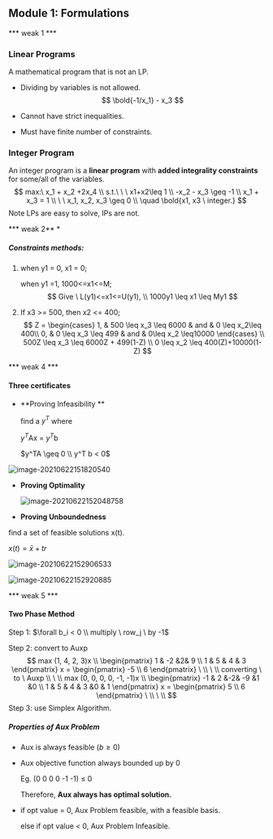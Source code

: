 ## Module 1: Formulations

*** weak 1 ***

### Linear Programs

A mathematical program that is not an LP.

- Dividing by variables is not allowed. 
  $$
  \bold{-1/x_1} - x_3
  $$
  
- Cannot have strict inequalities.

- Must have finite number of constraints.

### Integer Program

An integer program is a **linear program** with **added integrality constraints** for some/all of the variables.
$$
max:\ x_1 + x_2 +2x_4 \\
s.t.\ \ \ x1+x2\leq 1 \\
-x_2 - x_3 \geq -1 \\
x_1 + x_3 = 1 \\
\ \ x_1, x_2, x_3 \geq 0 \\
\quad \bold{x1, x3 \ integer.}
$$
Note LPs are easy to solve, IPs are not.

*** weak 2** *

##### Constraints methods:

1. when y1 = 0, x1 = 0;

   when y1 =1, 1000<=x1<=M;
   $$
   Give \ L(y1)<=x1<=U(y1), \\
   1000y1 \leq x1 \leq My1
   $$
   
   
   
2. If x3 >= 500, then x2 <= 400;
   $$
   Z = \begin{cases}
   1, & 500 \leq x_3 \leq 6000 & and & 0 \leq x_2\leq 400\\
   0, & 0 \leq x_3 \leq 499 & and & 0\leq x_2 \leq10000
   \end{cases} \\
   500Z \leq x_3 \leq 6000Z + 499(1-Z) \\
   0 \leq x_2 \leq 400(Z)+10000(1-Z)
   $$

*** weak 4 ***

#### Three certificates

- **Proving Infeasibility **

  find a $y^T$ where

  $y^T$Ax = $y^T$b

  $y^TA \geq 0 \\ y^T b < 0$

![image-20210622151820540](/home/fengzijian/Notes/image-20210622151820540.png)

- **Proving Optimality**

  ![image-20210622152048758](/home/fengzijian/Notes/image-20210622152048758.png)

- **Proving Unboundedness**

find a set of feasible solutions x(t).

$x(t) = \bar{x} + tr$

![image-20210622152906533](/home/fengzijian/Notes/image-20210622152906533.png)

![image-20210622152920885](/home/fengzijian/Notes/image-20210622152920885.png)

*** weak 5 ***

#### Two Phase Method

Step 1:  $\forall b_i < 0 \\ multiply \ row_j \ by -1$

Step 2:  convert to Auxp 
$$
max (1, 4, 2, 3)x  \\
\begin{pmatrix}
1 & -2 &2& 9 \\
1 & 5 & 4 & 3
\end{pmatrix} x = 
\begin{pmatrix}
-5 \\
6
\end{pmatrix} \ \\
\ \\
converting \ to \ Auxp \\
\
\\ max (0, 0, 0, 0, -1, -1)x \\
\begin{pmatrix}
-1 & 2 &-2& -9 &1 &0 \\
1 & 5 & 4 & 3 &0 & 1
\end{pmatrix} x = 
\begin{pmatrix}
5 \\
6
\end{pmatrix} \ \\
\ \\
$$
Step 3: use Simplex Algorithm.

##### Properties of Aux Problem

- Aux is always feasible ($b \geq 0$)

- Aux objective function always bounded up by 0

  Eg. (0 0 0 0 -1 -1) $\leq$ 0

  Therefore, **Aux always has optimal solution.**

- if opt value = 0, Aux Problem feasible, with a feasible basis.

  else if opt value < 0, Aux Problem Infeasible.
